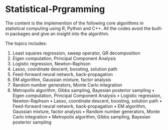 # Statistical-Prgramming
The content is the implemention of the following core algorithms in statistical computing using R, Python and C++.
All the codes avoid the built-in packages and give an insight into the algorithm.

The topics includes:
1. Least squares regression, sweep operator, QR decomposition
2. Eigen computation, Principal Component Analysis
3. Logistic regression, Newton-Raphson
4. Lasso, coordinate descent, boosting, solution path
5. Feed-forward neural network, back-propagation
6. EM algorithm, Gaussian mixture, factor analysis
7. Random number generators, Monte Carlo integration
8. Metropolis algorithm, Gibbs sampling, Bayesian posterior sampling
•	Eigen computation, Principal Component Analysis
•	Logistic regression, Newton-Raphson
•	Lasso, coordinate descent, boosting, solution path
•	Feed-forward neural network, back-propagation
•	EM algorithm, Gaussian mixture, factor analysis
•	Random number generators, Monte Carlo integration
•	Metropolis algorithm, Gibbs sampling, Bayesian posterior sampling

